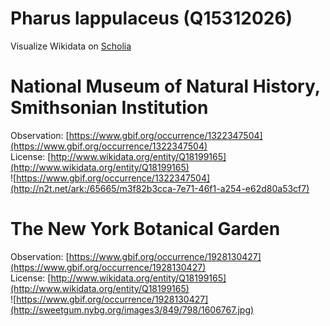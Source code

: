 
Pharus lappulaceus (Q15312026)
==============================
  
Visualize Wikidata on [Scholia](https://scholia.toolforge.org/taxon/Q15312026)
# National Museum of Natural History, Smithsonian Institution
  
Observation: [https://www.gbif.org/occurrence/1322347504](https://www.gbif.org/occurrence/1322347504)  
License: [http://www.wikidata.org/entity/Q18199165](http://www.wikidata.org/entity/Q18199165)  
![https://www.gbif.org/occurrence/1322347504](http://n2t.net/ark:/65665/m3f82b3cca-7e71-46f1-a254-e62d80a53cf7)
# The New York Botanical Garden
  
Observation: [https://www.gbif.org/occurrence/1928130427](https://www.gbif.org/occurrence/1928130427)  
License: [http://www.wikidata.org/entity/Q18199165](http://www.wikidata.org/entity/Q18199165)  
![https://www.gbif.org/occurrence/1928130427](http://sweetgum.nybg.org/images3/849/798/1606767.jpg)